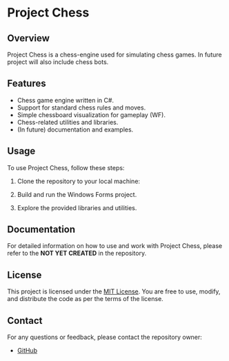 # Project Chess

## Overview

Project Chess is a chess-engine used for simulating chess games.
In future project will also include chess bots.

## Features

- Chess game engine written in C#.
- Support for standard chess rules and moves.
- Simple chessboard visualization for gameplay (WF).
- Chess-related utilities and libraries.
- (In future) documentation and examples.

## Usage

To use Project Chess, follow these steps:

1. Clone the repository to your local machine:

2. Build and run the Windows Forms project.

3. Explore the provided libraries and utilities.

## Documentation

For detailed information on how to use and work with Project Chess, please refer to the **NOT YET CREATED** in the repository.

## License

This project is licensed under the [MIT License](LICENSE). You are free to use, modify, and distribute the code as per the terms of the license.

## Contact

For any questions or feedback, please contact the repository owner:

- [GitHub](https://github.com/CenturionTheMan)

